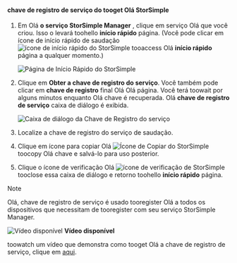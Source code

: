 <!--author=alkohli last changed: 9/17/15-->

#### <a name="tooget-hello-storsimple-service-registration-key"></a>chave de registro de serviço do tooget Olá StorSimple
1. Em Olá **o serviço StorSimple Manager** , clique em serviço Olá que você criou. Isso o levará toohello **início rápido** página. (Você pode clicar em ícone de início rápido de saudação ![ícone de início rápido do StorSimple ](./media/storsimple-get-service-registration-key/HCS_QuickStartIcon-include.png) tooaccess Olá **início rápido** página a qualquer momento.)
   
     ![Página de Início Rápido do StorSimple](./media/storsimple-get-service-registration-key/HCS_ServiceQuickStart-include.png)
2. Clique em **Obter a chave de registro do serviço**. Você também pode clicar em **chave de registro** final Olá Olá página. Você terá toowait por alguns minutos enquanto Olá chave é recuperada. Olá **chave de registro de serviço** caixa de diálogo é exibida.
   
     ![Caixa de diálogo da Chave de Registro do serviço](./media/storsimple-get-service-registration-key/HCS_GetServiceRegistrationKey-include.png)
3. Localize a chave de registro do serviço de saudação.
4. Clique em ícone para copiar Olá ![Ícone de Copiar do StorSimple](./media/storsimple-get-service-registration-key/HCS_CopyIcon-include.png) toocopy Olá chave e salvá-lo para uso posterior.
5. Clique o ícone de verificação Olá ![ícone de verificação de StorSimple](./media/storsimple-get-service-registration-key/HCS_CheckIcon-include.png) tooclose essa caixa de diálogo e retorno toohello **início rápido** página.

> [!NOTE]
> Olá, chave de registro de serviço é usado tooregister Olá a todos os dispositivos que necessitam de tooregister com seu serviço StorSimple Manager.
> 
> 

![Vídeo disponível](./media/storsimple-get-service-registration-key/Video_icon.png) **Vídeo disponível**

toowatch um vídeo que demonstra como tooget Olá a chave de registro de serviço, clique em [aqui](https://azure.microsoft.com/documentation/videos/get-the-service-registration-key/).

